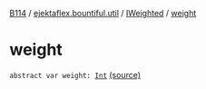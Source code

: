 [B114](../../index.md) / [ejektaflex.bountiful.util](../index.md) / [IWeighted](index.md) / [weight](./weight.md)

# weight

`abstract var weight: `[`Int`](https://kotlinlang.org/api/latest/jvm/stdlib/kotlin/-int/index.html) [(source)](https://github.com/ejektaflex/Bountiful/tree/develop/src/main/kotlin/ejektaflex/bountiful/util/IWeighted.kt#L8)